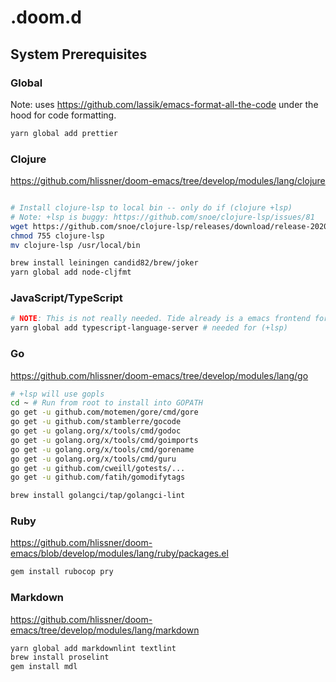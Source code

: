# .doom.d

## System Prerequisites

### Global

Note: uses <https://github.com/lassik/emacs-format-all-the-code> under the hood
for code formatting.

```sh
yarn global add prettier
```

### Clojure

<https://github.com/hlissner/doom-emacs/tree/develop/modules/lang/clojure>

```sh

# Install clojure-lsp to local bin -- only do if (clojure +lsp)
# Note: +lsp is buggy: https://github.com/snoe/clojure-lsp/issues/81
wget https://github.com/snoe/clojure-lsp/releases/download/release-20200121T234305/clojure-lsp
chmod 755 clojure-lsp
mv clojure-lsp /usr/local/bin

brew install leiningen candid82/brew/joker
yarn global add node-cljfmt
```

### JavaScript/TypeScript

```sh
# NOTE: This is not really needed. Tide already is a emacs frontend for tsserver
yarn global add typescript-language-server # needed for (+lsp)
```

### Go

<https://github.com/hlissner/doom-emacs/tree/develop/modules/lang/go>

```sh
# +lsp will use gopls
cd ~ # Run from root to install into GOPATH
go get -u github.com/motemen/gore/cmd/gore
go get -u github.com/stamblerre/gocode
go get -u golang.org/x/tools/cmd/godoc
go get -u golang.org/x/tools/cmd/goimports
go get -u golang.org/x/tools/cmd/gorename
go get -u golang.org/x/tools/cmd/guru
go get -u github.com/cweill/gotests/...
go get -u github.com/fatih/gomodifytags

brew install golangci/tap/golangci-lint
```

### Ruby

<https://github.com/hlissner/doom-emacs/blob/develop/modules/lang/ruby/packages.el>

```sh
gem install rubocop pry
```

### Markdown

<https://github.com/hlissner/doom-emacs/tree/develop/modules/lang/markdown>

```sh
yarn global add markdownlint textlint
brew install proselint
gem install mdl
```
